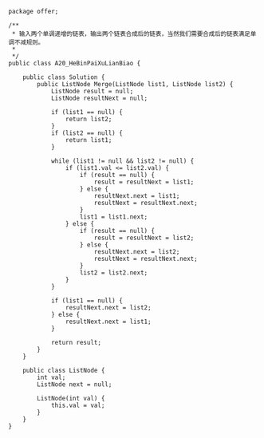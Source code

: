 	package offer;
	
	/**
	 * 输入两个单调递增的链表，输出两个链表合成后的链表，当然我们需要合成后的链表满足单调不减规则。
	 *
	 */
	public class A20_HeBinPaiXuLianBiao {
	
		public class Solution {
			public ListNode Merge(ListNode list1, ListNode list2) {
				ListNode result = null;
				ListNode resultNext = null;
	
				if (list1 == null) {
					return list2;
				}
				if (list2 == null) {
					return list1;
				}
	
				while (list1 != null && list2 != null) {
					if (list1.val <= list2.val) {
						if (result == null) {
							result = resultNext = list1;
						} else {
							resultNext.next = list1;
							resultNext = resultNext.next;
						}
						list1 = list1.next;
					} else {
						if (result == null) {
							result = resultNext = list2;
						} else {
							resultNext.next = list2;
							resultNext = resultNext.next;
						}
						list2 = list2.next;
					}
				}
	
				if (list1 == null) {
					resultNext.next = list2;
				} else {
					resultNext.next = list1;
				}
	
				return result;
			}
		}
	
		public class ListNode {
			int val;
			ListNode next = null;
	
			ListNode(int val) {
				this.val = val;
			}
		}
	}

